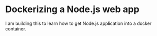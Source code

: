 # Dockerizing a Node.js web app

I am building this to learn how to get Node.js application into a docker container.